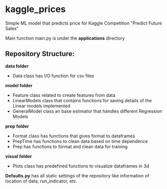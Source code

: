 # kaggle_prices

Simple ML model that predicts price for Kaggle Competition "Predict Future Sales"

Main function main.py is under the **applications** directory

## Repository Structure:
**data folder** 
-  Data class has I/O function for csv files

**model folder** 
-  Feature class   related to create features from data
-  LinearModels class that contains functions for saving details of the Linear models implemented
- GeneralModel class an base estimator that handles different Regression Models

**prep folder** 
- Format class  has functions that gives format to dataframes
- PrepTime      has functions to clean data based on time dependence 
- Prep          has functions to format and clean data for training 

**visual folder**
- Plots class has predefined functions to visualize dataframes in 3d

**Defaults.py** has all static settings of the repository like information of location of data, run_indicator, etc.
